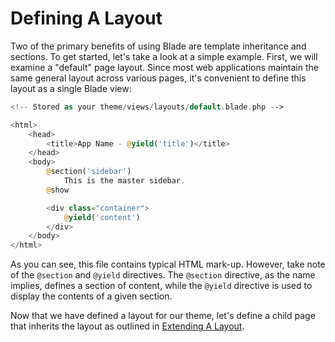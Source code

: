 # Defining A Layout

Two of the primary benefits of using Blade are template inheritance and sections. To get started, let's take a look at a simple example. First, we will examine a "default" page layout. Since most web applications maintain the same general layout across various pages, it's convenient to define this layout as a single Blade view:

```php
<!-- Stored as your theme/views/layouts/default.blade.php -->

<html>
    <head>
        <title>App Name - @yield('title')</title>
    </head>
    <body>
        @section('sidebar')
            This is the master sidebar.
        @show

        <div class="container">
            @yield('content')
        </div>
    </body>
</html>
```

As you can see, this file contains typical HTML mark-up. However, take note of the `@section` and `@yield` directives. The `@section` directive, as the name implies, defines a section of content, while the `@yield` directive is used to display the contents of a given section.

Now that we have defined a layout for our theme, let's define a child page that inherits the layout as outlined in [Extending A Layout](extending-a-layout).
